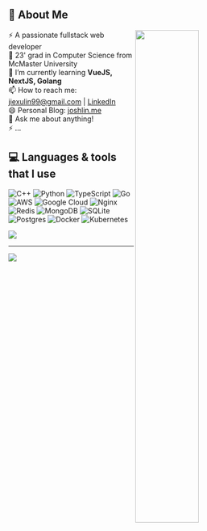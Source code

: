 <!--
**linj121/linj121** is a ✨ _special_ ✨ repository because its `README.md` (this file) appears on your GitHub profile.

Here are some ideas to get you started:

- 🔭 I’m currently working on ...
- 🌱 I’m currently learning ...
- 👯 I’m looking to collaborate on ...
- 🤔 I’m looking for help with ...
- 💬 Ask me about ...
- 📫 How to reach me: ...
- 😄 Pronouns: ...
- ⚡ Fun fact: ...
-->

## 💫 About Me

<img align="right" width="50%" src="https://github-readme-stats.vercel.app/api?username=linj121&show_icons=true&theme=dark&hide_border=false&include_all_commits=true" />

⚡ A passionate fullstack web developer <br>
🔭 23' grad in Computer Science from McMaster University<br>
🌱 I’m currently learning **VueJS, NextJS, Golang**<br>
📫 How to reach me: jiexulin99@gmail.com | [LinkedIn](https://linkedin.com/in/jiexulin) <br>
😄 Personal Blog: [joshlin.me](https://joshlin.me) <br>
💬 Ask me about anything!<br>
⚡ ...


<!-- ## 🌐 Socials

[![LinkedIn](https://img.shields.io/badge/LinkedIn-%230077B5.svg?logo=linkedin&logoColor=white)](https://linkedin.com/in/jiexulin)  -->

## 💻 Languages & tools that I use

![C++](https://img.shields.io/badge/c++-%2300599C.svg?style=for-the-badge&logo=c%2B%2B&logoColor=white) ![Python](https://img.shields.io/badge/python-3670A0?style=for-the-badge&logo=python&logoColor=ffdd54) ![TypeScript](https://img.shields.io/badge/typescript-%23007ACC.svg?style=for-the-badge&logo=typescript&logoColor=white) ![Go](https://img.shields.io/badge/go-%2300ADD8.svg?style=for-the-badge&logo=go&logoColor=white) ![AWS](https://img.shields.io/badge/AWS-%23FF9900.svg?style=for-the-badge&logo=amazon-aws&logoColor=white) ![Google Cloud](https://img.shields.io/badge/GoogleCloud-%234285F4.svg?style=for-the-badge&logo=google-cloud&logoColor=white) ![Nginx](https://img.shields.io/badge/nginx-%23009639.svg?style=for-the-badge&logo=nginx&logoColor=white) ![Redis](https://img.shields.io/badge/redis-%23DD0031.svg?style=for-the-badge&logo=redis&logoColor=white) ![MongoDB](https://img.shields.io/badge/MongoDB-%234ea94b.svg?style=for-the-badge&logo=mongodb&logoColor=white) ![SQLite](https://img.shields.io/badge/sqlite-%2307405e.svg?style=for-the-badge&logo=sqlite&logoColor=white) ![Postgres](https://img.shields.io/badge/postgres-%23316192.svg?style=for-the-badge&logo=postgresql&logoColor=white) ![Docker](https://img.shields.io/badge/docker-%230db7ed.svg?style=for-the-badge&logo=docker&logoColor=white) ![Kubernetes](https://img.shields.io/badge/kubernetes-%23326ce5.svg?style=for-the-badge&logo=kubernetes&logoColor=white)

![](https://github-readme-stats.vercel.app/api/top-langs/?username=linj121&theme=dark&hide_border=false&include_all_commits=true&count_private=false&layout=compact)

<!-- <img align="right" src="https://github-readme-stats.vercel.app/api/top-langs/?username=linj121&theme=dark&hide_border=false&include_all_commits=true&count_private=false&layout=compact" /> -->


<!-- ## 🏆 GitHub Trophies
![](https://github-profile-trophy.vercel.app/?username=linj121&theme=radical&no-frame=false&no-bg=true&margin-w=4) -->

<!-- ### ✍️ Random Dev Quote
![](https://quotes-github-readme.vercel.app/api?type=horizontal&theme=radical) -->

<!-- ### 🔝 Top Contributed Repo
![](https://github-contributor-stats.vercel.app/api?username=linj121&limit=5&theme=dark&combine_all_yearly_contributions=true) -->

---
[![](https://visitcount.itsvg.in/api?id=linj121&icon=0&color=0)](https://visitcount.itsvg.in)

<!-- Proudly created with GPRM ( https://gprm.itsvg.in ) -->
